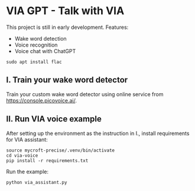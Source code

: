 # VIA GPT - Talk with VIA

This project is still in early development. Features:

- Wake word detection
- Voice recognition
- Voice chat with ChatGPT

```
sudo apt install flac
```

## I. Train your wake word detector

Train your custom wake word detector using online service from <https://console.picovoice.ai/>.

## II. Run VIA voice example

After setting up the environment as the instruction in I., install requirements for VIA assistant:

```
source mycroft-precise/.venv/bin/activate
cd via-voice
pip install -r requirements.txt
```

Run the example:

```
python via_assistant.py
```
